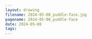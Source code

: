```yaml
---
layout: drawing
filename: 2024-05-08_puddle-face.jpg
pagename: 2024-05-08_puddle-face
date: 2024-05-08
tags:
---
```

